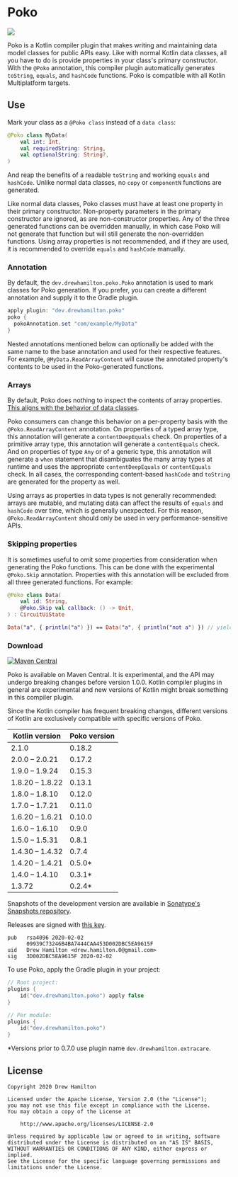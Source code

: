 # Poko
[![](https://github.com/drewhamilton/Poko/workflows/CI/badge.svg?branch=main)](https://github.com/drewhamilton/Poko/actions?query=workflow%3ACI+branch%3Amain)

Poko is a Kotlin compiler plugin that makes writing and maintaining data model classes for public
APIs easy. Like with normal Kotlin data classes, all you have to do is provide properties in your
class's primary constructor. With the `@Poko` annotation, this compiler plugin automatically
generates `toString`, `equals`, and `hashCode` functions. Poko is compatible with all Kotlin
Multiplatform targets.

## Use
Mark your class as a `@Poko class` instead of a `data class`:
```kotlin
@Poko class MyData(
    val int: Int,
    val requiredString: String,
    val optionalString: String?,
)
```

And reap the benefits of a readable `toString` and working `equals` and `hashCode`. Unlike normal
data classes, no `copy` or `componentN` functions are generated.

Like normal data classes, Poko classes must have at least one property in their primary constructor.
Non-property parameters in the primary constructor are ignored, as are non-constructor properties.
Any of the three generated functions can be overridden manually, in which case Poko will not
generate that function but will still generate the non-overridden functions. Using array properties
is not recommended, and if they are used, it is recommended to override `equals` and `hashCode`
manually.

### Annotation
By default, the `dev.drewhamilton.poko.Poko` annotation is used to mark classes for Poko generation.
If you prefer, you can create a different annotation and supply it to the Gradle  plugin.

```groovy
apply plugin: "dev.drewhamilton.poko"
poko {
  pokoAnnotation.set "com/example/MyData"
}
```

Nested annotations mentioned below can optionally be added with the same name to the base annotation
and used for their respective features. For example, `@MyData.ReadArrayContent` will cause the
annotated property's contents to be used in the Poko-generated functions.

### Arrays
By default, Poko does nothing to inspect the contents of array properties. [This aligns with the
behavior of data classes](https://blog.jetbrains.com/kotlin/2015/09/feedback-request-limitations-on-data-classes/#Appendix.Comparingarrays).

Poko consumers can change this behavior on a per-property basis with the `@Poko.ReadArrayContent`
annotation. On properties of a typed array type, this annotation will generate a `contentDeepEquals`
check. On properties of a primitive array type, this annotation will generate a `contentEquals`
check. And on properties of type `Any` or of a generic type, this annotation will generate a `when`
statement that disambiguates the many array types at runtime and uses the appropriate
`contentDeepEquals` or `contentEquals` check. In all cases, the corresponding content-based
`hashCode` and `toString` are generated for the property as well.

Using arrays as properties in data types is not generally recommended: arrays are mutable, and
mutating data can affect the results of `equals` and `hashCode` over time, which is generally
unexpected. For this reason, `@Poko.ReadArrayContent` should only be used in very
performance-sensitive APIs.

### Skipping properties

It is sometimes useful to omit some properties from consideration when generating the Poko
functions. This can be done with the experimental `@Poko.Skip` annotation. Properties with this
annotation will be excluded from all three generated functions. For example:

```kotlin
@Poko class Data(
    val id: String,
    @Poko.Skip val callback: () -> Unit,
) : CircuitUiState

Data("a", { println("a") }) == Data("a", { println("not a") }) // yields `true`
```

### Download

[![Maven Central](https://maven-badges.herokuapp.com/maven-central/dev.drewhamilton.poko/poko-compiler-plugin/badge.svg)](https://maven-badges.herokuapp.com/maven-central/dev.drewhamilton.poko/poko-compiler-plugin)

Poko is available on Maven Central. It is experimental, and the API may undergo breaking changes
before version 1.0.0. Kotlin compiler plugins in general are experimental and new versions of Kotlin
might break something in this compiler plugin.

Since the Kotlin compiler has frequent breaking changes, different versions of Kotlin are
exclusively compatible with specific versions of Poko.

| Kotlin version  | Poko version |
|-----------------|--------------|
| 2.1.0           | 0.18.2       |
| 2.0.0 – 2.0.21  | 0.17.2       |
| 1.9.0 – 1.9.24  | 0.15.3       |
| 1.8.20 – 1.8.22 | 0.13.1       |
| 1.8.0 – 1.8.10  | 0.12.0       |
| 1.7.0 – 1.7.21  | 0.11.0       |
| 1.6.20 – 1.6.21 | 0.10.0       | 
| 1.6.0 – 1.6.10  | 0.9.0        |
| 1.5.0 – 1.5.31  | 0.8.1        |
| 1.4.30 – 1.4.32 | 0.7.4        |
| 1.4.20 – 1.4.21 | 0.5.0*       |
| 1.4.0 – 1.4.10  | 0.3.1*       |
| 1.3.72          | 0.2.4*       |

Snapshots of the development version are available in [Sonatype's Snapshots
repository](https://oss.sonatype.org/#view-repositories;snapshots~browsestorage).

Releases are signed with [this key](https://keyserver.ubuntu.com/pks/lookup?search=09939C73246B4BA7444CAA453D002DBC5EA9615F&fingerprint=on&op=index).
```
pub   rsa4096 2020-02-02
      09939C73246B4BA7444CAA453D002DBC5EA9615F
uid   Drew Hamilton <drew.hamilton.0@gmail.com>
sig   3D002DBC5EA9615F 2020-02-02
```

To use Poko, apply the Gradle plugin in your project:
```kotlin
// Root project:
plugins {
    id("dev.drewhamilton.poko") apply false
}

// Per module:
plugins {
    id("dev.drewhamilton.poko")
}
```

\*Versions prior to 0.7.0 use plugin name `dev.drewhamilton.extracare`.

## License
```
Copyright 2020 Drew Hamilton

Licensed under the Apache License, Version 2.0 (the "License");
you may not use this file except in compliance with the License.
You may obtain a copy of the License at

    http://www.apache.org/licenses/LICENSE-2.0

Unless required by applicable law or agreed to in writing, software
distributed under the License is distributed on an "AS IS" BASIS,
WITHOUT WARRANTIES OR CONDITIONS OF ANY KIND, either express or implied.
See the License for the specific language governing permissions and
limitations under the License.
```

